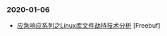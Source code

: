### 2020-01-06

* [应急响应系列之Linux库文件劫持技术分析](https://www.freebuf.com/articles/system/223311.html) [Freebuf]
